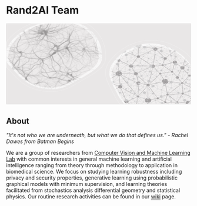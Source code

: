 # Rand2AI Team
![](./BG.png)

## About

*"It's not who we are underneath, but what we do that defines us." - Rachel Dawes from Batman Begins*

We are a group of researchers from [Computer Vision and Machine Learning Lab](http://csvision.swansea.ac.uk/) with common interests in general machine learning and artificial intelligence ranging from theory through methodology to application in biomedical science. We focus on studying learning robustness including privacy and security properties, generative learning using probabilistic graphical models with minimum supervision, and learning theories facilitated from stochastics analysis differential geometry and statistical physics. Our routine research activities can be found in our [wiki](../../wiki) page.
